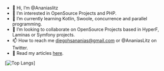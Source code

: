 - 👋 Hi, I’m @Ananiaslitz
- 👀 I’m interested in OpenSource Projects and PHP.
- 🌱 I’m currently learning Kotlin, Swoole, concurrence and parallel programming. 
- 💞️ I’m looking to collaborate on OpenSource Projects based in HyperF, Laminas or Symfony projects.
- 📫 How to reach me diegohsananias@gmail.com or @AnaniasLitz on Twitter.
- :open_book: Read my articles [here](https://ananiaslitz.medium.com/).

[![Top Langs](https://github-readme-stats.vercel.app/api/top-langs/?username=Ananiaslitz)]
